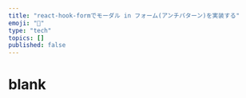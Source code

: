 ```yaml
---
title: "react-hook-formでモーダル in フォーム(アンチパターン)を実装する"
emoji: "🐷"
type: "tech"
topics: []
published: false
---
```


# blank
